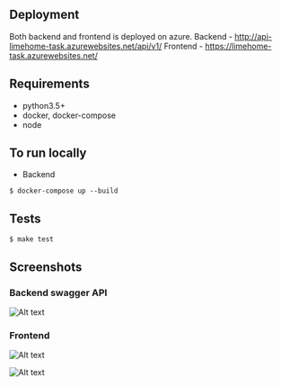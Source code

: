 ## Deployment
Both backend and frontend is deployed on azure.
Backend - http://api-limehome-task.azurewebsites.net/api/v1/
Frontend - https://limehome-task.azurewebsites.net/


## Requirements
 - python3.5+
 - docker, docker-compose
 - node

## To run locally
* Backend

```$ docker-compose up --build ```

## Tests

```$ make test```


## Screenshots
### Backend swagger API
![Alt text](https://github.com/iamneha/Places/blob/master/screenshot/Backend%20API.png "Backend Swagger API")


### Frontend

![Alt text](https://github.com/iamneha/Places/blob/master/screenshot/Frontend%20Coordinates.png "Frontend")

![Alt text](https://github.com/iamneha/Places/blob/master/screenshot/Book%20hotel.png "Frontend")